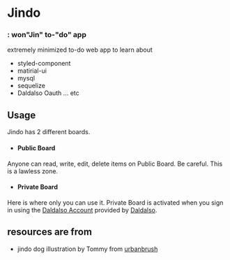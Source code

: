 # Jindo
### : won"Jin" to-"do" app

extremely minimized to-do web app to learn about
* styled-component
* matirial-ui
* mysql
* sequelize
* Daldalso Oauth
... etc

## Usage
Jindo has 2 different boards.

* #### Public Board
Anyone can read, write, edit, delete items on Public Board. Be careful. This is a lawless zone.

* #### Private Board 
Here is where only you can use it. Private Board is activated when you sign in using the [Daldalso Account](https://daldal.so) provided by [Daldalso](https://daldal.so).


## resources are from
* jindo dog illustration by Tommy from [urbanbrush](https://www.urbanbrush.net/downloads/%EC%A7%84%EB%8F%97%EA%B0%9C-%EC%9D%BC%EB%9F%AC%EC%8A%A4%ED%8A%B8-ai-%EB%AC%B4%EB%A3%8C%EB%8B%A4%EC%9A%B4%EB%A1%9C%EB%93%9C-jindo-dog/)